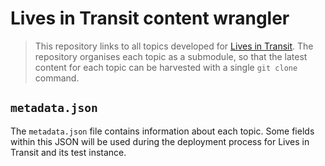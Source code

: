 # Lives in Transit content wrangler

> This repository links to all topics developed for [Lives in Transit](https://livesintransit.org). The repository organises each topic as a submodule, so that the latest content for each topic can be harvested with a single `git clone` command.

## `metadata.json`

The `metadata.json` file contains information about each topic. Some fields within this JSON will be used during the deployment process for Lives in Transit and its test instance.

